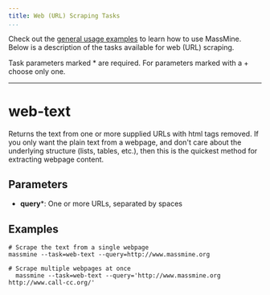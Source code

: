 ```yaml
---
title: Web (URL) Scraping Tasks
...
```

Check out the [general usage examples](/docs/config.html) to learn how to use MassMine. Below is a description of the tasks available for web (URL) scraping.

Task parameters marked * are required. For parameters marked with a + choose only one.

<hr/>

# web-text

Returns the text from one or more supplied URLs with html tags removed. If you only want the plain text from a webpage, and don't care about the underlying structure (lists, tables, etc.), then this is the quickest method for extracting webpage content.

## Parameters

- **query***: One or more URLs, separated by spaces

## Examples

    # Scrape the text from a single webpage
    massmine --task=web-text --query=http://www.massmine.org

    # Scrape multiple webpages at once
	  massmine --task=web-text --query='http://www.massmine.org http://www.call-cc.org/'
